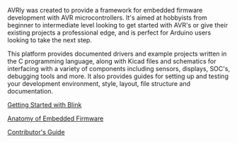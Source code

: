 AVRly was created to provide a framework for embedded firmware development with AVR microcontrollers. It's aimed at hobbyists from beginner to intermediate level looking to get started with AVR's or give their existing projects a professional edge, and is perfect for Arduino users looking to take the next step.

This platform provides documented drivers and example projects written in the C programming language, along with Kicad files and schematics for interfacing with a variety of components including sensors, displays, SOC's, debugging tools and more. It also provides guides for setting up and testing your development environment, style, layout, file structure and documentation.



[Getting Started with Blink][Getting_Started_URL]

[Anatomy of Embedded Firmware][Firmware_Anatomy_URL]

[Contributor's Guide][Contributors_Guide_URL]


[Getting_Started_URL]: https://jason-duffy.github.io/AVRly/html/md_content_getting_started__getting_started.html
[Firmware_Anatomy_URL]: https://jason-duffy.github.io/AVRly/html/md_content_anatomy_of_embedded_firmware__anatomy.html
[Contributors_Guide_URL]: https://jason-duffy.github.io/AVRly/html/md_content_contributors_guide__contributors_guide.html